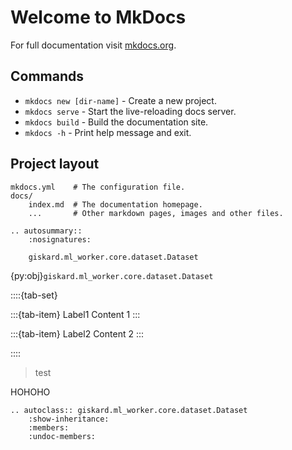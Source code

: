 # Welcome to MkDocs

For full documentation visit [mkdocs.org](https://www.mkdocs.org).

## Commands

* `mkdocs new [dir-name]` - Create a new project.
* `mkdocs serve` - Start the live-reloading docs server.
* `mkdocs build` - Build the documentation site.
* `mkdocs -h` - Print help message and exit.

## Project layout

    mkdocs.yml    # The configuration file.
    docs/
        index.md  # The documentation homepage.
        ...       # Other markdown pages, images and other files.


```{eval-rst}
.. autosummary::
    :nosignatures:

    giskard.ml_worker.core.dataset.Dataset
```


{py:obj}`giskard.ml_worker.core.dataset.Dataset`

::::{tab-set}

:::{tab-item} Label1
Content 1
:::

:::{tab-item} Label2
Content 2
:::

::::

> test



HOHOHO


```{eval-rst}
.. autoclass:: giskard.ml_worker.core.dataset.Dataset
    :show-inheritance:
    :members:
    :undoc-members:
```
